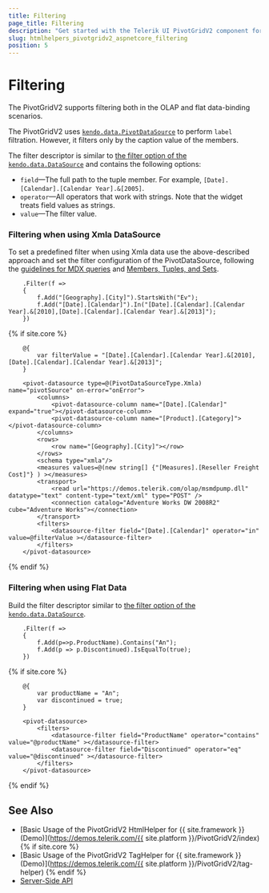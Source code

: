 ```yaml
---
title: Filtering
page_title: Filtering
description: "Get started with the Telerik UI PivotGridV2 component for {{ site.framework }} and learn how to filter a Telerik UI PivotGridV2 component for {{ site.framework }}."
slug: htmlhelpers_pivotgridv2_aspnetcore_filtering
position: 5
---
```


# Filtering

The PivotGridV2 supports filtering both in the OLAP and flat data-binding scenarios.

The PivotGridV2 uses [`kendo.data.PivotDataSource`](/api/pivotdatasource) to perform `label` filtration. However, it filters only by the caption value of the members.

The filter descriptor is similar to [the filter option of the `kendo.data.DataSource`](/api/datasource) and contains the following options:
- `field`&mdash;The full path to the tuple member. For example, `[Date].[Calendar].[Calendar Year].&[2005]`.
- `operator`&mdash;All operators that work with strings. Note that the widget treats field values as strings.
- `value`&mdash;The filter value.

### Filtering when using Xmla DataSource

To set a predefined filter when using Xmla data use the above-described approach and set the filter configuration of the PivotDataSource, following the [guidelines for MDX queries](https://learn.microsoft.com/en-us/analysis-services/multidimensional-models/mdx/mdx-query-fundamentals-analysis-services?view=asallproducts-allversions) and [Members, Tuples, and Sets](https://learn.microsoft.com/en-us/analysis-services/multidimensional-models/mdx/working-with-members-tuples-and-sets-mdx?view=asallproducts-allversions).


```HtmlHelper
    .Filter(f =>
    {
        f.Add("[Geography].[City]").StartsWith("Ev");
        f.Add("[Date].[Calendar]").In("[Date].[Calendar].[Calendar Year].&[2010],[Date].[Calendar].[Calendar Year].&[2013]");
    })
```
{% if site.core %}
```TagHelper
    @{
        var filterValue = "[Date].[Calendar].[Calendar Year].&[2010],[Date].[Calendar].[Calendar Year].&[2013]";
    }

    <pivot-datasource type=@(PivotDataSourceType.Xmla) name="pivotSource" on-error="onError">
        <columns>
            <pivot-datasource-column name="[Date].[Calendar]" expand="true"></pivot-datasource-column>
            <pivot-datasource-column name="[Product].[Category]"></pivot-datasource-column>
        </columns>
        <rows>
            <row name="[Geography].[City]"></row>
        </rows>
        <schema type="xmla"/>
        <measures values=@(new string[] {"[Measures].[Reseller Freight Cost]"} ) ></measures>
        <transport>
            <read url="https://demos.telerik.com/olap/msmdpump.dll" datatype="text" content-type="text/xml" type="POST" />
            <connection catalog="Adventure Works DW 2008R2" cube="Adventure Works"></connection>
        </transport>
        <filters>
            <datasource-filter field="[Date].[Calendar]" operator="in" value=@filterValue ></datasource-filter>
        </filters>
    </pivot-datasource>
```
{% endif %}

### Filtering when using Flat Data

Build the filter descriptor similar to [the filter option of the `kendo.data.DataSource`](/api/javascript/data/datasource/configuration/filter).

```HtmlHelper
    .Filter(f =>
    {
        f.Add(p=>p.ProductName).Contains("An");
        f.Add(p => p.Discontinued).IsEqualTo(true);
    })
```
{% if site.core %}
```TagHelper
    @{
        var productName = "An";
        var discontinued = true;
    }

    <pivot-datasource>
        <filters>
            <datasource-filter field="ProductName" operator="contains" value="@productName" ></datasource-filter>
            <datasource-filter field="Discontinued" operator="eq" value="@discontinued" ></datasource-filter>
        </filters>
    </pivot-datasource>
```
{% endif %}

## See Also

* [Basic Usage of the PivotGridV2 HtmlHelper for {{ site.framework }} (Demo)](https://demos.telerik.com/{{ site.platform }}/PivotGridV2/index)
{% if site.core %}
* [Basic Usage of the PivotGridV2 TagHelper for {{ site.framework }} (Demo)](https://demos.telerik.com/{{ site.platform }}/PivotGridV2/tag-helper)
{% endif %}
* [Server-Side API](/api/PivotGridV2)
